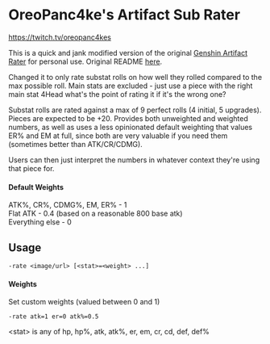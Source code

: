 # OreoPanc4ke's Artifact Sub Rater
https://twitch.tv/oreopanc4kes

This is a quick and jank modified version of the original [Genshin Artifact Rater](https://github.com/shrubin/Genshin-Artifact-Rater) for personal use. Original README [here](https://github.com/shrubin/Genshin-Artifact-Rater/blob/master/README.md).

Changed it to only rate substat rolls on how well they rolled compared to the max possible roll. Main stats are excluded - just use a piece with the right main stat 4Head what's the point of rating it if it's the wrong one?

Substat rolls are rated against a max of 9 perfect rolls (4 initial, 5 upgrades). Pieces are expected to be +20. Provides both unweighted and weighted numbers, as well as uses a less opinionated default weighting that values ER% and EM at full, since both are very valuable if you need them (sometimes better than ATK/CR/CDMG).

Users can then just interpret the numbers in whatever context they're using that piece for. 

#### Default Weights

ATK%, CR%, CDMG%, EM, ER% - 1 \
Flat ATK - 0.4 (based on a reasonable 800 base atk) \
Everything else - 0

## Usage

```
-rate <image/url> [<stat>=<weight> ...]
```

#### Weights
Set custom weights (valued between 0 and 1)
```
-rate atk=1 er=0 atk%=0.5
```
\<stat> is any of hp, hp%, atk, atk%, er, em, cr, cd, def, def%
